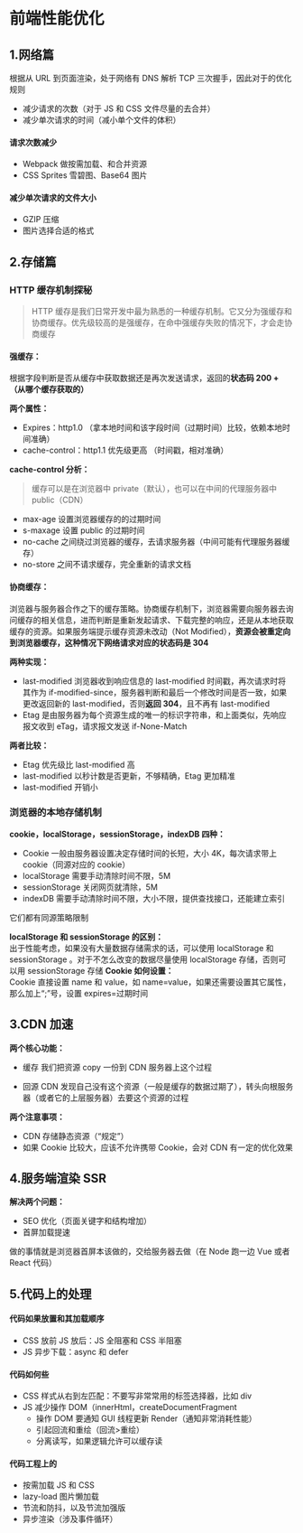 # 前端性能优化

## 1.网络篇

根据从 URL 到页面渲染，处于网络有 DNS 解析 TCP 三次握手，因此对于的优化规则

- 减少请求的次数（对于 JS 和 CSS 文件尽量的去合并）
- 减少单次请求的时间（减小单个文件的体积）

#### 请求次数减少

- Webpack 做按需加载、和合并资源
- CSS Sprites 雪碧图、Base64 图片

#### 减少单次请求的文件大小

- GZIP 压缩
- 图片选择合适的格式

## 2.存储篇

### HTTP 缓存机制探秘

> HTTP 缓存是我们日常开发中最为熟悉的一种缓存机制。它又分为强缓存和协商缓存。优先级较高的是强缓存，在命中强缓存失败的情况下，才会走协商缓存

#### 强缓存：

根据字段判断是否从缓存中获取数据还是再次发送请求，返回的**状态码 200 +（从哪个缓存获取的）**

**两个属性：**

- Expires：http1.0 （拿本地时间和该字段时间（过期时间）比较，依赖本地时间准确）
- cache-control：http1.1 优先级更高 （时间戳，相对准确）

**cache-control 分析：**

> 缓存可以是在浏览器中 private（默认），也可以在中间的代理服务器中 public（CDN）

- max-age 设置浏览器缓存的的过期时间
- s-maxage 设置 public 的过期时间
- no-cache 之间绕过浏览器的缓存，去请求服务器（中间可能有代理服务器缓存）
- no-store 之间不请求缓存，完全重新的请求文档

#### 协商缓存：

浏览器与服务器合作之下的缓存策略。协商缓存机制下，浏览器需要向服务器去询问缓存的相关信息，进而判断是重新发起请求、下载完整的响应，还是从本地获取缓存的资源。如果服务端提示缓存资源未改动（Not Modified），**资源会被重定向到浏览器缓存，这种情况下网络请求对应的状态码是 304**

**两种实现：**

- last-modified 浏览器收到响应信息的 last-modified 时间戳，再次请求时将其作为 if-modified-since，服务器判断和最后一个修改时间是否一致，如果更改返回新的 last-modified，否则**返回 304**，且不再有 last-modified
- Etag 是由服务器为每个资源生成的唯一的标识字符串，和上面类似，先响应报文收到 eTag，请求报文发送 if-None-Match

**两者比较：**

- Etag 优先级比 last-modified 高
- last-modified 以秒计数是否更新，不够精确，Etag 更加精准
- last-modified 开销小

### 浏览器的本地存储机制

**cookie，localStorage，sessionStorage，indexDB 四种：**

- Cookie 一般由服务器设置决定存储时间的长短，大小 4K，每次请求带上 cookie（同源对应的 cookie）
- localStorage 需要手动清除时间不限，5M
- sessionStorage 关闭网页就清除，5M
- indexDB 需要手动清除时间不限，大小不限，提供查找接口，还能建立索引

它们都有同源策略限制

**localStorage 和 sessionStorage 的区别：**  
出于性能考虑，如果没有大量数据存储需求的话，可以使用 localStorage 和 sessionStorage 。对于不怎么改变的数据尽量使用 localStorage 存储，否则可以用 sessionStorage 存储
**Cookie 如何设置：**  
Cookie 直接设置 name 和 value，如 name=value，如果还需要设置其它属性，那么加上“;”号，设置 expires=过期时间

## 3.CDN 加速

**两个核心功能：**

- 缓存
  我们把资源 copy 一份到 CDN 服务器上这个过程

- 回源
  CDN 发现自己没有这个资源（一般是缓存的数据过期了），转头向根服务器（或者它的上层服务器）去要这个资源的过程

**两个注意事项：**

- CDN 存储静态资源（“规定”）
- 如果 Cookie 比较大，应该不允许携带 Cookie，会对 CDN 有一定的优化效果

## 4.服务端渲染 SSR

**解决两个问题：**

- SEO 优化（页面关键字和结构增加）
- 首屏加载提速

做的事情就是浏览器首屏本该做的，交给服务器去做（在 Node 跑一边 Vue 或者 React 代码）

## 5.代码上的处理

#### 代码如果放置和其加载顺序

- CSS 放前 JS 放后：JS 全阻塞和 CSS 半阻塞
- JS 异步下载：async 和 defer

#### 代码如何些

- CSS 样式从右到左匹配：不要写非常常用的标签选择器，比如 div
- JS 减少操作 DOM（innerHtml，createDocumentFragment
  - 操作 DOM 要通知 GUI 线程更新 Render（通知非常消耗性能）
  - 引起回流和重绘（回流>重绘）
  - 分离读写，如果逻辑允许可以缓存读

#### 代码工程上的

- 按需加载 JS 和 CSS
- lazy-load 图片懒加载
- 节流和防抖，以及节流加强版
- 异步渲染（涉及事件循环）
